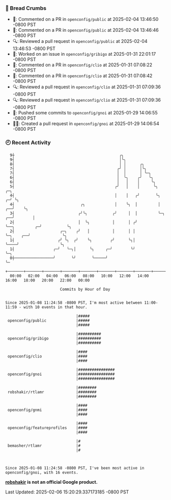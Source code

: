 ### 🍞 Bread Crumbs

 * 💬: Commented on a PR in  `openconfig/public` at 2025-02-04 13:46:50 -0800 PST
 * 💬: Commented on a PR in  `openconfig/public` at 2025-02-04 13:46:46 -0800 PST
 * 🔍: Reviewed a pull request in  `openconfig/public` at 2025-02-04 13:46:53 -0800 PST
 * 👀: Worked on an issue in `openconfig/gribigo` at 2025-01-31 22:01:17 -0800 PST
 * 💬: Commented on a PR in  `openconfig/clio` at 2025-01-31 07:08:22 -0800 PST
 * 💬: Commented on a PR in  `openconfig/clio` at 2025-01-31 07:08:42 -0800 PST
 * 🔍: Reviewed a pull request in  `openconfig/clio` at 2025-01-31 07:09:36 -0800 PST
 * 🔍: Reviewed a pull request in  `openconfig/clio` at 2025-01-31 07:09:36 -0800 PST
 * 🚢: Pushed some commits to `openconfig/gnoi` at 2025-01-29 14:06:55 -0800 PST
 * ✍🏼: Created a pull request in `openconfig/gnoi` at 2025-01-29 14:06:54 -0800 PST

### 🕘 Recent Activity
```
  9┼                                              ╭╮
  9┤                                              │╰╮
  8┤                                              │ │      ╭╮
  7┤                                             ╭╯ │      │╰╮
  7┤                                             │  │      │ ╰─╮
  6┤                                             │  ╰╮    ╭╯   ╰╮
  6┤                                             │   │    │     ╰╮
  5┤                                            ╭╯   │    │      ╰╮                         ╭─╮
  4┤                                            │    │   ╭╯       ╰╮                      ╭─╯ ╰╮
  4┤                             ╭╮             │    ╰╮  │         │                   ╭──╯    ╰╮
  3┤                            ╭╯╰╮           ╭╯     │  │         ╰─╮              ╭──╯        │
  2┤                            │  ╰╮          │      │ ╭╯           ╰──╮         ╭─╯           ╰╮
  2┤                    ╭─╮    ╭╯   │          │      │ │               ╰─╮    ╭──╯              ╰╮
  1┤                   ╭╯ ╰╮  ╭╯    ╰╮        ╭╯      ╰╮│                 ╰────╯                  ╰╮
  1┤                 ╭─╯   ╰─╮│      ╰╮     ╭─╯        ╰╯                                          ╰─╮
  0┼─────────────────╯       ╰╯       ╰─────╯                                                        ╰─
    +───────+───────+───────+───────+───────+───────+───────+───────+───────+───────+───────+───────+────
  00:00   02:00   04:00   06:00   08:00   10:00   12:00   14:00   16:00   18:00   20:00   22:00   00:00   

						Commits by Hour of Day


Since 2025-01-08 11:24:58 -0800 PST, I'm most active between 11:00-11:59 - with 10 events in that hour.

```



```
                               |#####
 openconfig/public             |#####
                               |#####

                               |##########
 openconfig/gribigo            |##########
                               |##########

                               |####
 openconfig/clio               |####
                               |####

                               |################
 openconfig/gnoi               |################
                               |################

                               |########
 robshakir/rtlamr              |########
                               |########

                               |####
 openconfig/gnmi               |####
                               |####

                               |####
 openconfig/featureprofiles    |####
                               |####

                               |#
 bemasher/rtlamr               |#
                               |#



Since 2025-01-08 11:24:58 -0800 PST, I've been most active in openconfig/gnoi, with 16 events.

```
**[robshakir](mailto:robjs@google.com) is not an official Google product.**  


Last Updated: 2025-02-06 15:20:29.337173185 -0800 PST
